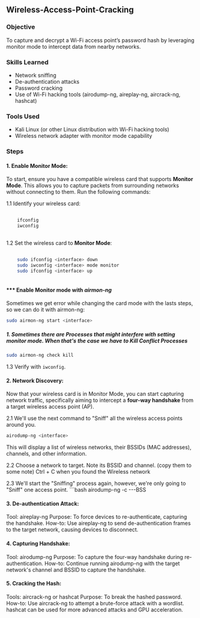## Wireless-Access-Point-Cracking

### Objective
To capture and decrypt a Wi-Fi access point’s password hash by leveraging monitor mode to intercept data from nearby networks.

### Skills Learned
* Network sniffing
* De-authentication attacks
* Password cracking
* Use of Wi-Fi hacking tools (airodump-ng, aireplay-ng, aircrack-ng, hashcat)

### Tools Used
* Kali Linux (or other Linux distribution with Wi-Fi hacking tools)
* Wireless network adapter with monitor mode capability


### Steps

#### 1. Enable Monitor Mode:
To start, ensure you have a compatible wireless card that supports **Monitor Mode**. This allows you to capture packets from surrounding networks without connecting to them. Run the following commands:

1.1 Identify your wireless card:
   
    
```bash
    
    ifconfig
    iwconfig
    
```
    
1.2 Set the wireless card to **Monitor Mode**:
    
```bash
    
    sudo ifconfig <interface> down
    sudo iwconfig <interface> mode monitor
    sudo ifconfig <interface> up
    
```
#### *** Enable Monitor mode with *airmon-ng*
  Sometimes we get error while changing the card mode with the lasts steps, so we can do it with   airmon-ng:
   ```bash
   sudo airmon-ng start <interface>

   ```
  ##### 1. Sometimes there are Processes that might interfere with setting monitor mode. When that's the case we have to *Kill Conflict Processes*
   ```bash
   sudo airmon-ng check kill

   ```
 
1.3 Verify with `iwconfig`.


#### 2. Network Discovery:
Now that your wireless card is in Monitor Mode, you can start capturing network traffic, specifically aiming to intercept a **four-way handshake** from a target wireless access point (AP).

2.1 We'll use the next command to "Sniff" all the wireless access points around you.
   ```bash
   airodump-ng <interface>

   ```
This will display a list of wireless networks, their BSSIDs (MAC addresses), channels, and other information.

2.2 Choose a network to target. Note its BSSID and channel. (copy them to some note)
   Ctrl + C when you found the Wireless network

2.3 We'll start the "Sniffing" process again, however, we're only going to "Sniff" one access point.
    ```bash
    airodump-ng -c <Channel> ---BSS

#### 3. De-authentication Attack:
Tool: aireplay-ng
Purpose: To force devices to re-authenticate, capturing the handshake.
How-to: Use aireplay-ng to send de-authentication frames to the target network, causing devices to disconnect.

#### 4. Capturing Handshake:
Tool: airodump-ng
Purpose: To capture the four-way handshake during re-authentication.
How-to: Continue running airodump-ng with the target network's channel and BSSID to capture the handshake.

#### 5. Cracking the Hash:
Tools: aircrack-ng or hashcat
Purpose: To break the hashed password.
How-to: Use aircrack-ng to attempt a brute-force attack with a wordlist. hashcat can be used for more advanced attacks and GPU acceleration.


 

